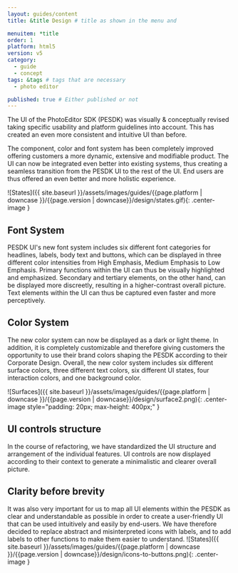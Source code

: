 ```yaml
---
layout: guides/content
title: &title Design # title as shown in the menu and

menuitem: *title
order: 1
platform: html5
version: v5
category:
  - guide
  - concept
tags: &tags # tags that are necessary
  - photo editor

published: true # Either published or not
---
```



The UI of the PhotoEditor SDK (PESDK) was visually & conceptually revised taking specific usability and platform guidelines into account. This has created an even more consistent and intuitive UI than before.

The component, color and font system has been completely improved offering customers a more dynamic, extensive and modifiable product. The UI can now be integrated even better into existing systems, thus creating a seamless transition from the PESDK UI to the rest of the UI. End users are thus offered an even better and more holistic experience.


![States]({{ site.baseurl }}/assets/images/guides/{{page.platform | downcase }}/{{page.version | downcase}}/design/states.gif){: .center-image }

## Font System
PESDK UI's new font system includes six different font categories for headlines, labels, body text and buttons, which can be displayed in three different color intensities from High Emphasis, Medium Emphasis to Low Emphasis. Primary functions within the UI can thus be visually highlighted and emphasized. Secondary and tertiary elements, on the other hand, can be displayed more discreetly, resulting in a higher-contrast overall picture. Text elements within the UI can thus be captured even faster and more perceptively.

## Color System
The new color system can now be displayed as a dark or light theme. In addition, it is completely customizable and therefore giving customers the opportunity to use their brand colors shaping the PESDK according to their Corporate Design. Overall, the new color system includes six different surface colors, three different text colors, six different UI states, four interaction colors, and one background color.

![Surfaces]({{ site.baseurl }}/assets/images/guides/{{page.platform | downcase }}/{{page.version | downcase}}/design/surface2.png){: .center-image style="padding: 20px; max-height: 400px;" }

## UI controls structure
In the course of refactoring, we have standardized the UI structure and arrangement of the individual features. UI controls are now displayed according to their context to generate a minimalistic and clearer overall picture.

## Clarity before brevity
It was also very important for us to map all UI elements within the PESDK as clear and understandable as possible in order to create a user-friendly UI that can be used intuitively and easily by end-users. We have therefore decided to replace abstract and misinterpreted icons with labels, and to add labels to other functions to make them easier to understand.
![States]({{ site.baseurl }}/assets/images/guides/{{page.platform | downcase }}/{{page.version | downcase}}/design/icons-to-buttons.png){: .center-image }
